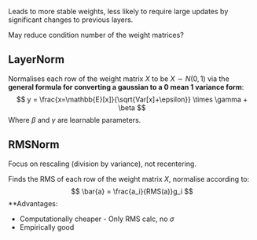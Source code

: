 Leads to more stable weights, less likely to require large updates by significant changes to previous layers. 

May reduce condition number of the weight matrices?

## LayerNorm
Normalises each row of the weight matrix $X$ to be $X \sim N(0,1)$ via the **general formula for converting a gaussian to a 0 mean 1 variance form**:
$$
y = \frac{x=\mathbb{E}[x]}{\sqrt{Var[x]+\epsilon}} \times \gamma + \beta
$$ Where $\beta$ and $\gamma$ are learnable parameters.

## RMSNorm
Focus on rescaling (division by variance), not recentering.

Finds the RMS of each row of the weight matrix $X$, normalise according to:
$$
\bar{a} = \frac{a_i}{RMS(a)}g_i
$$
**Advantages:
* Computationally cheaper - Only RMS calc, no $\sigma$
* Empirically good
